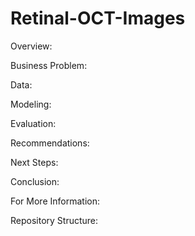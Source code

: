 # Retinal-OCT-Images

Overview:

Business Problem: 


Data: 

Modeling: 

Evaluation: 

Recommendations:

Next Steps: 


Conclusion: 

For More Information: 


Repository Structure: 
